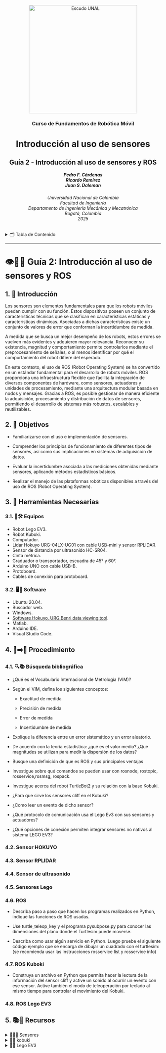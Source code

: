 <div align="center">
<picture>
    <source srcset="https://imgur.com/5bYAzsb.png" media="(prefers-color-scheme: dark)">
    <source srcset="https://imgur.com/Os03JoE.png" media="(prefers-color-scheme: light)">
    <img src="https://imgur.com/Os03JoE.png" alt="Escudo UNAL" width="350px">
</picture>

<h3>Curso de Fundamentos de Robótica Móvil</h3>

<h1>Introducción al uso de sensores</h1>

<h2>Guía 2 - Introducción al uso de sensores y ROS</h2>

<h5>Pedro F. Cárdenas<br>
    Ricardo Ramírez<br>
    Juan S. Daleman</h5>

<h6>Universidad Nacional de Colombia<br>
    Facultad de Ingeniería<br>
    Departamento de Ingeniería Mecánica y Mecatrónica<br>
    Bogotá, Colombia<br>
    2025</h6>
</div>

<details>
    <summary>🗂️ Tabla de Contenido</summary>

<!-- TOC -->
- [1. 📖 Introducción](#1--introducción)
- [2. 🎯 Objetivos](#2--objetivos)
- [3. 🧰 Herramientas Necesarias](#3--herramientas-necesarias)
  - [3.1. 🔭🛠️ Equipos](#31-️-equipos)
  - [3.2. 🖥️💾 Software](#32-️-software)
- [4. 🔧➡️🚀 Procedimiento](#4-️-procedimiento)
  - [4.1. 🔍📚 Búsqueda bibliográfica](#41--búsqueda-bibliográfica)
  - [4.2. Sensor HOKUYO](#42-sensor-hokuyo)
  - [4.3. Sensor RPLIDAR](#43-sensor-rplidar)
  - [4.4. Sensor de ultrasonido](#44-sensor-de-ultrasonido)
  - [4.5. Sensores Lego](#45-sensores-lego)
  - [4.6. ROS](#46-ros)
  - [4.7. ROS Kuboki](#47-ros-kuboki)
  - [4.8. ROS Lego EV3](#48-ros-lego-ev3)
- [5. 📚🔗 Recursos](#5--recursos)


</details>

---

<h1> 👁️🧠🤖 Guía 2: Introducción al uso de sensores y ROS </h1>

## 1. 📖 Introducción

Los sensores son elementos fundamentales para que los robots móviles puedan cumplir con su función. Estos dispositivos poseen un conjunto de características técnicas que se clasifican en características estáticas y características dinámicas. Asociadas a dichas características existe un conjunto de valores de error que conforman la incertidumbre de medida.

A medida que se busca un mejor desempeño de los robots, estos errores se vuelven más evidentes y adquieren mayor relevancia. Reconocer su existencia, magnitud y comportamiento permite controlarlos mediante el preprocesamiento de señales, o al menos identificar por qué el comportamiento del robot difiere del esperado.

En este contexto, el uso de ROS (Robot Operating System) se ha convertido en un estándar fundamental para el desarrollo de robots móviles. ROS proporciona una infraestructura flexible que facilita la integración de diversos componentes de hardware, como sensores, actuadores y unidades de procesamiento, mediante una arquitectura modular basada en nodos y mensajes. Gracias a ROS, es posible gestionar de manera eficiente la adquisición, procesamiento y distribución de datos de sensores, permitiendo el desarrollo de sistemas más robustos, escalables y reutilizables.

## 2. 🎯 Objetivos

- Familiarizarse con el uso e implementación de sensores.

- Comprender los principios de funcionamiento de diferentes tipos de sensores, así como sus implicaciones en sistemas de adquisición de datos.

- Evaluar la incertidumbre asociada a las mediciones obtenidas mediante sensores, aplicando métodos estadísticos básicos.

- Realizar el manejo de las plataformas robóticas disponibles a través del uso de ROS (Robot Operating System).

## 3. 🧰 Herramientas Necesarias

### 3.1. 🔭🛠️ Equipos

- Robot Lego EV3.
- Robot Kuboki.
- Computador.
- Lidar Hokuyo URG-04LX-UG01 con cable USB-mini y sensor RPLIDAR.
- Sensor de distancia por ultrasonido HC-SR04.
- Cinta métrica.
- Graduador o transportador, escuadra de 45° y 60°.
- Arduino UNO con cable USB-B.
- Protoboard.
- Cables de conexión para protoboard.


### 3.2. 🖥️💾 Software

- Ubuntu 20.04.
- Buscador web.
- Windows.
- [Software Hokuyo. URG Benri data viewing tool](https://drive.google.com/drive/folders/1ATOYSlWvBPTANnwIrI1PNbUlumYzaM3c?usp=drive_link).
- Matlab.
- Arduino IDE.
- Visual Studio Code.

## 4. 🔧➡️🚀 Procedimiento 


### 4.1. 🔍📚 Búsqueda bibliográfica

- ¿Qué es el Vocabulario Internacional de Metrología (VIM)?

- Según el VIM, defina los siguientes conceptos:

    - Exactitud de medida

    - Precisión de medida

    - Error de medida

    - Incertidumbre de medida

- Explique la diferencia entre un error sistemático y un error aleatorio.

- De acuerdo con la teoría estadística: ¿qué es el valor medio? ¿Qué magnitudes se utilizan para medir la dispersión de los datos?

- Busque una definición de que es ROS y sus principales ventajas

- Investigue sobre qué comandos se pueden usar con rosnode, rostopic, rosservice,rosmsg, rospack.

- Investigue acerca del robot TurtleBot2 y su relación con la base Kobuki.

- ¿Para que sirve los sensores cliff en el Kobuki?

- ¿Como leer un evento de dicho sensor?

- ¿Qué protocolo de comunicación usa el Lego Ev3 con sus sensores y actuadores?

- ¿Qué opciones de conexión permiten integrar sensores no nativos al sistema LEGO EV3?

### 4.2. Sensor HOKUYO

### 4.3. Sensor RPLIDAR

### 4.4. Sensor de ultrasonido

### 4.5. Sensores Lego

### 4.6. ROS
 
- Describa paso a paso que hacen los programas realizados en Python, indique las funciones de ROS
usadas.

-  Use turtle_teleop_key y el programa pysubpose.py para conocer las dimensiones del plano donde el Turtlesim puede moverse.

- Describa como usar algún servicio en Python. Luego pruebe el siguiente código ejemplo que se encarga de dibujar un cuadrado con el turtlesim: (se recomienda usar las instrucciones rosservice list y rosservice info)

### 4.7. ROS Kuboki

- Construya un archivo en Python que permita hacer la lectura de la información del sensor cliff y active
un sonido al ocurrir un evento con ese sensor. Active también el modo de teleoperación por teclado al
mismo tiempo para controlar el movimiento del Kobuki.

### 4.8. ROS Lego EV3



## 5. 📚🔗 Recursos

<details>
  <summary>🚗📡🌐 Sensores</summary>

- [Ultrasonic Sensor HC-SR04 and Arduino – Complete Guide](https://howtomechatronics.com/tutorials/arduino/ultrasonic-sensor-hc-sr04/)
- [Tutorial de Arduino y sensor ultrasónico HC-SR04](https://naylampmechatronics.com/blog/10_tutorial-de-arduino-y-sensor-ultrasonico-hc-sr04.html)
- [Medir distancia con Arduino y sensor de ultrasonidos HC-SR04](https://www.luisllamas.es/medir-distancia-con-arduino-y-sensor-de-ultrasonidos-hc-sr04/)

</details>

<details>
  <summary>🐢🤖 kobuki</summary>

</details>

<details>
  <summary>🧱🤖 Lego EV3 </summary>

</details>